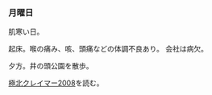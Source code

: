 ### 月曜日

肌寒い日。

起床。喉の痛み、咳、頭痛などの体調不良あり。
会社は病欠。

夕方。井の頭公園を散歩。

[極北クレイマー2008](https://www.amazon.co.jp/%E6%A5%B5%E5%8C%97%E3%82%AF%E3%83%AC%E3%82%A4%E3%83%9E%E3%83%BC2008-%E8%AC%9B%E8%AB%87%E7%A4%BE%E6%96%87%E5%BA%AB-%E6%B5%B7%E5%A0%82-%E5%B0%8A/dp/4065142504)を読む。